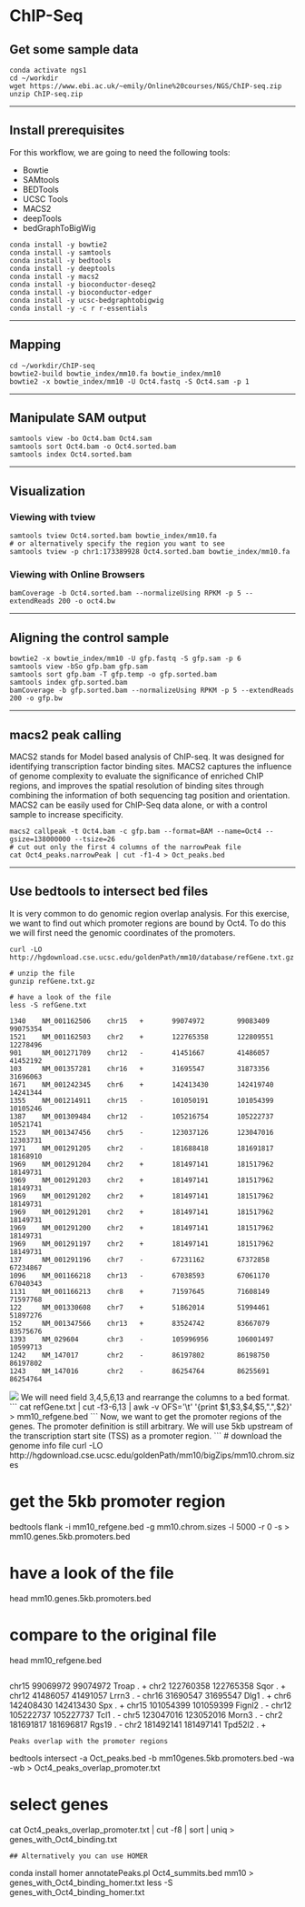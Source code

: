 # ChIP-Seq

## Get some sample data
```
conda activate ngs1
cd ~/workdir
wget https://www.ebi.ac.uk/~emily/Online%20courses/NGS/ChIP-seq.zip
unzip ChIP-seq.zip
```
---
## Install prerequisites
For this workflow, we are going to need the following tools:
* Bowtie
* SAMtools
* BEDTools
* UCSC Tools
* MACS2
* deepTools
* bedGraphToBigWig
```
conda install -y bowtie2
conda install -y samtools
conda install -y bedtools
conda install -y deeptools
conda install -y macs2
conda install -y bioconductor-deseq2
conda install -y bioconductor-edger
conda install -y ucsc-bedgraphtobigwig
conda install -y -c r r-essentials
```
---
## Mapping
```
cd ~/workdir/ChIP-seq
bowtie2-build bowtie_index/mm10.fa bowtie_index/mm10
bowtie2 -x bowtie_index/mm10 -U Oct4.fastq -S Oct4.sam -p 1
```
---
## Manipulate SAM output
```
samtools view -bo Oct4.bam Oct4.sam
samtools sort Oct4.bam -o Oct4.sorted.bam
samtools index Oct4.sorted.bam
```
---
## Visualization
### Viewing with tview
```
samtools tview Oct4.sorted.bam bowtie_index/mm10.fa
# or alternatively specify the region you want to see
samtools tview -p chr1:173389928 Oct4.sorted.bam bowtie_index/mm10.fa
```
### Viewing with Online Browsers
```
bamCoverage -b Oct4.sorted.bam --normalizeUsing RPKM -p 5 --extendReads 200 -o oct4.bw
```
---
## Aligning the control sample
```
bowtie2 -x bowtie_index/mm10 -U gfp.fastq -S gfp.sam -p 6
samtools view -bSo gfp.bam gfp.sam
samtools sort gfp.bam -T gfp.temp -o gfp.sorted.bam
samtools index gfp.sorted.bam
bamCoverage -b gfp.sorted.bam --normalizeUsing RPKM -p 5 --extendReads 200 -o gfp.bw
```
---
## macs2 peak calling
MACS2 stands for Model based analysis of ChIP-seq. It was designed for identifying transcription factor binding sites.
MACS2 captures the influence of genome complexity to evaluate the significance of enriched ChIP regions, and improves the 
spatial resolution of binding sites through combining the information of both sequencing tag position and orientation. 
MACS2 can be easily used for ChIP-Seq data alone, or with a control sample to increase specificity.
```
macs2 callpeak -t Oct4.bam -c gfp.bam --format=BAM --name=Oct4 --gsize=138000000 --tsize=26
# cut out only the first 4 columns of the narrowPeak file
cat Oct4_peaks.narrowPeak | cut -f1-4 > Oct_peaks.bed
```
---
## Use bedtools to intersect bed files
It is very common to do genomic region overlap analysis.
For this exercise, we want to find out which promoter regions are bound by Oct4.
To do this we will first need the genomic coordinates of the promoters.
```
curl -LO http://hgdownload.cse.ucsc.edu/goldenPath/mm10/database/refGene.txt.gz

# unzip the file
gunzip refGene.txt.gz

# have a look of the file
less -S refGene.txt
```
```
1340    NM_001162506    chr15   +       99074972        99083409        99075354
1521    NM_001162503    chr2    +       122765358       122809551       12278496
901     NM_001271709    chr12   -       41451667        41486057        41452192
103     NM_001357281    chr16   +       31695547        31873356        31696063
1671    NM_001242345    chr6    +       142413430       142419740       14241344
1355    NM_001214911    chr15   -       101050191       101054399       10105246
1387    NM_001309484    chr12   -       105216754       105222737       10521741
1523    NM_001347456    chr5    -       123037126       123047016       12303731
1971    NM_001291205    chr2    -       181688418       181691817       18168910
1969    NM_001291204    chr2    +       181497141       181517962       18149731
1969    NM_001291203    chr2    +       181497141       181517962       18149731
1969    NM_001291202    chr2    +       181497141       181517962       18149731
1969    NM_001291201    chr2    +       181497141       181517962       18149731
1969    NM_001291200    chr2    +       181497141       181517962       18149731
1969    NM_001291197    chr2    +       181497141       181517962       18149731
137     NM_001291196    chr7    -       67231162        67372858        67234867
1096    NM_001166218    chr13   -       67038593        67061170        67040343
1131    NM_001166213    chr8    +       71597645        71608149        71597768
122     NM_001330608    chr7    +       51862014        51994461        51897276
152     NM_001347566    chr13   +       83524742        83667079        83575676
1393    NM_029604       chr3    -       105996956       106001497       10599713
1242    NM_147017       chr2    -       86197802        86198750        86197802
1243    NM_147016       chr2    -       86254764        86255691        86254764
```
<img src="https://angus.readthedocs.io/en/stable/_images/mm10_refgene.2400x2400.jpeg">
We will need field 3,4,5,6,13 and rearrange the columns to a bed format.
```
cat refGene.txt | cut -f3-6,13 | awk -v OFS='\t' '{print $1,$3,$4,$5,".",$2}' > mm10_refgene.bed
```
Now, we want to get the promoter regions of the genes. The promoter definition is still arbitrary.
We will use 5kb upstream of the transcription start site (TSS) as a promoter region.
```
# download the genome info file
curl -LO http://hgdownload.cse.ucsc.edu/goldenPath/mm10/bigZips/mm10.chrom.sizes

# get the 5kb promoter region
bedtools flank -i mm10_refgene.bed -g mm10.chrom.sizes -l 5000 -r 0 -s > mm10.genes.5kb.promoters.bed

# have a look of the file
head mm10.genes.5kb.promoters.bed

# compare to the original file
head mm10_refgene.bed
```
```
chr15	99069972	99074972	Troap	.	+
chr2	122760358	122765358	Sqor	.	+
chr12	41486057	41491057	Lrrn3	.	-
chr16	31690547	31695547	Dlg1	.	+
chr6	142408430	142413430	Spx	.	+
chr15	101054399	101059399	Fignl2	.	-
chr12	105222737	105227737	Tcl1	.	-
chr5	123047016	123052016	Morn3	.	-
chr2	181691817	181696817	Rgs19	.	-
chr2	181492141	181497141	Tpd52l2	.	+
```
Peaks overlap with the promoter regions
```
bedtools intersect -a Oct_peaks.bed -b mm10genes.5kb.promoters.bed -wa -wb > Oct4_peaks_overlap_promoter.txt
# select genes
cat Oct4_peaks_overlap_promoter.txt | cut -f8 | sort | uniq > genes_with_Oct4_binding.txt
```
## Alternatively you can use HOMER
```
conda install homer
annotatePeaks.pl Oct4_summits.bed mm10 > genes_with_Oct4_binding_homer.txt
less -S genes_with_Oct4_binding_homer.txt
```
